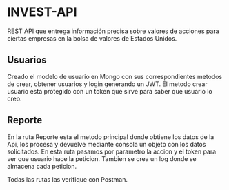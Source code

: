 # INVEST-API
REST API que entrega información precisa sobre valores de acciones para ciertas empresas en la bolsa de valores de Estados Unidos.

## Usuarios
Creado el modelo de usuario en Mongo con sus correspondientes metodos de crear, obtener usuarios y login generando un JWT. El metodo crear usuario esta protegido con un token que sirve para saber que usuario lo creo.

## Reporte
En la ruta Reporte esta el metodo principal donde obtiene los datos de la Api, los procesa y devuelve mediante consola un objeto con los datos solicitados.
En esta ruta pasamos por parametro la accion y el token para ver que usuario hace la peticion.
Tambien se crea un log donde se almacena cada peticion.

Todas las rutas las verifique con Postman.
